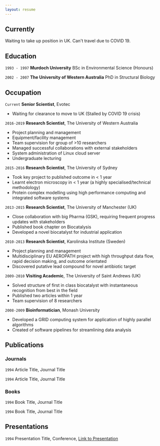 ```yaml
---
layout: resume
---
```

## Currently

Waiting to take up position in UK. Can't travel due to COVID 19.

## Education

`1993 - 1997`
__Murdoch University__
BSc in Environmental Science (Honours)

`2002 - 2007`
__The University of Western Australia__
PhD in Structural Biology

## Occupation

`Current`
__Senior Scientist__, Evotec 

- Waiting for clearance to move to UK (Stalled by COVID 19 crisis)


`2016-2019`
__Research Scientist__, The University of Western Australia 

- Project planning and management
- Equipment/facility management
- Team supervision for group of >10 researchers
- Managed successful collaborations with external stakeholders
- System administration of Linux cloud server
- Undergraduate lecturing 


`2015-2016`
__Research Scientist__, The University of Sydney 

- Took key project to published outcome in < 1 year
- Learnt electron microscopy in < 1 year (a highly specialised/technical methodology)
- Protein complex modelling using high performance computing and integrated software systems


`2013-2015`
__Research Scientist__, The University of Manchester (UK)

- Close collaboration with big Pharma (GSK), requiring frequent progress updates with stakeholders
- Published book chapter on Biocatalysis
- Developed a novel biocatalyst for industrial application


`2010-2013`
__Research Scientist__, Karolinska Institute (Sweden) 

- Project planning and management
- Multidisciplinary EU AEROPATH project with high throughput data flow, rapid decision making, and outcome orientated
- Discovered putative lead compound for novel antibiotic target


`2009-2010`
__Visiting Academic__, The University of Saint Andrews (UK)

- Solved structure of first in class biocatalyst with instantaneous recognition from best in the field
- Published two articles within 1 year
- Team supervision of 8 researchers 


`2008-2009`
__Bioinformatician__, Monash University

- Developed a GRID computing system for application of highly parallel algorithms
- Created of software pipelines for streamlining data analysis 


## Publications

<!-- A list is also available [online](https://scholar.google.co.uk/citations?user=LTOTl0YAAAAJ) -->

### Journals

`1994`
Article Title, Journal Title

`1994`
Article Title, Journal Title

### Books

`1994`
Book Title, Journal Title

`1994`
Book Title, Journal Title


## Presentations

`1994`
Presentation Title, Conference, <a href="https://MyWebsite.tld/presentation1">Link to Presentation</a>




<!-- ### Footer

Last updated: May 2013 -->


